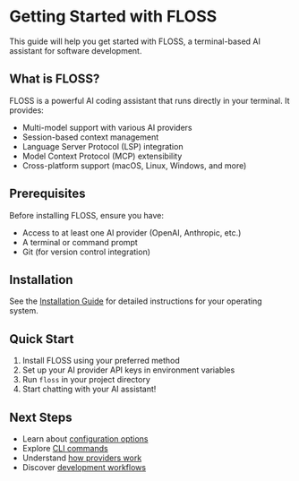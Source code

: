 # Getting Started with FLOSS

This guide will help you get started with FLOSS, a terminal-based AI assistant for software development.

## What is FLOSS?

FLOSS is a powerful AI coding assistant that runs directly in your terminal. It provides:

- Multi-model support with various AI providers
- Session-based context management
- Language Server Protocol (LSP) integration
- Model Context Protocol (MCP) extensibility
- Cross-platform support (macOS, Linux, Windows, and more)

## Prerequisites

Before installing FLOSS, ensure you have:

- Access to at least one AI provider (OpenAI, Anthropic, etc.)
- A terminal or command prompt
- Git (for version control integration)

## Installation

See the [Installation Guide](installation.md) for detailed instructions for your operating system.

## Quick Start

1. Install FLOSS using your preferred method
2. Set up your AI provider API keys in environment variables
3. Run `floss` in your project directory
4. Start chatting with your AI assistant!

## Next Steps

- Learn about [configuration options](configuration.md)
- Explore [CLI commands](cli-reference.md)
- Understand [how providers work](providers.md)
- Discover [development workflows](workflows.md)